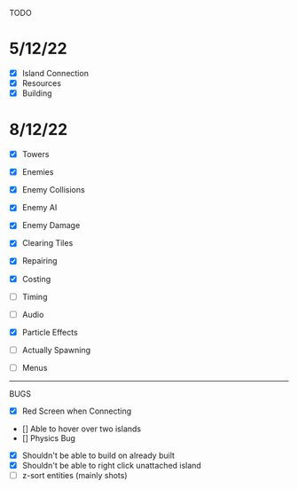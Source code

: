 TODO

5/12/22
===
* [x] Island Connection
* [x] Resources
* [x] Building

8/12/22
===

* [x] Towers
* [x] Enemies
* [x] Enemy Collisions

* [x] Enemy AI
* [x] Enemy Damage

* [x] Clearing Tiles
* [x] Repairing
* [x] Costing

* [ ] Timing
* [ ] Audio
* [x] Particle Effects

* [ ] Actually Spawning

* [ ] Menus

---

BUGS

* [x] Red Screen when Connecting
* [] Able to hover over two islands
* [] Physics Bug
* [x] Shouldn't be able to build on already built
* [x] Shouldn't be able to right click unattached island
* [ ] z-sort entities (mainly shots)
